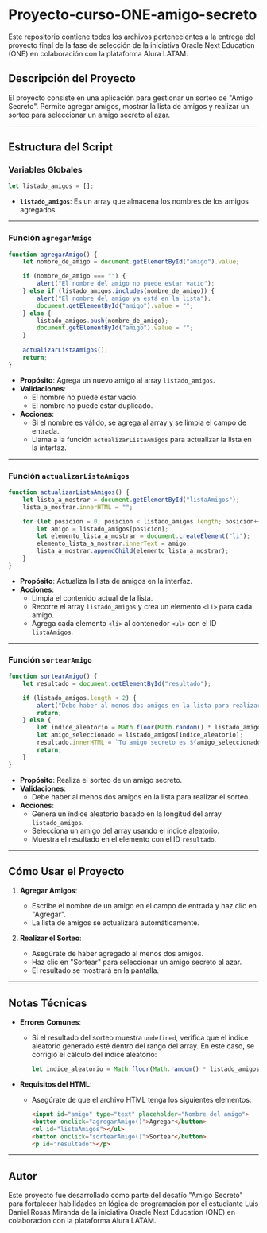 # Proyecto-curso-ONE-amigo-secreto

Este repositorio contiene todos los archivos pertenecientes a la entrega del proyecto final de la fase de selección de la iniciativa Oracle Next Education (ONE) en colaboración con la plataforma Alura LATAM.

## Descripción del Proyecto

El proyecto consiste en una aplicación para gestionar un sorteo de "Amigo Secreto". Permite agregar amigos, mostrar la lista de amigos y realizar un sorteo para seleccionar un amigo secreto al azar.

---

## Estructura del Script

### Variables Globales

```javascript
let listado_amigos = [];
```

- **`listado_amigos`**: Es un array que almacena los nombres de los amigos agregados.

---

### Función `agregarAmigo`

```javascript
function agregarAmigo() {
    let nombre_de_amigo = document.getElementById("amigo").value;

    if (nombre_de_amigo === "") {
        alert("El nombre del amigo no puede estar vacío");
    } else if (listado_amigos.includes(nombre_de_amigo)) {
        alert("El nombre del amigo ya está en la lista");
        document.getElementById("amigo").value = "";
    } else {
        listado_amigos.push(nombre_de_amigo);
        document.getElementById("amigo").value = "";
    }
    
    actualizarListaAmigos();
    return;
}
```

- **Propósito**: Agrega un nuevo amigo al array `listado_amigos`.
- **Validaciones**:
  - El nombre no puede estar vacío.
  - El nombre no puede estar duplicado.
- **Acciones**:
  - Si el nombre es válido, se agrega al array y se limpia el campo de entrada.
  - Llama a la función `actualizarListaAmigos` para actualizar la lista en la interfaz.

---

### Función `actualizarListaAmigos`

```javascript
function actualizarListaAmigos() {
    let lista_a_mostrar = document.getElementById("listaAmigos");
    lista_a_mostrar.innerHTML = ""; 

    for (let posicion = 0; posicion < listado_amigos.length; posicion++) {
        let amigo = listado_amigos[posicion];
        let elemento_lista_a_mostrar = document.createElement("li");
        elemento_lista_a_mostrar.innerText = amigo;
        lista_a_mostrar.appendChild(elemento_lista_a_mostrar);
    }
}
```

- **Propósito**: Actualiza la lista de amigos en la interfaz.
- **Acciones**:
  - Limpia el contenido actual de la lista.
  - Recorre el array `listado_amigos` y crea un elemento `<li>` para cada amigo.
  - Agrega cada elemento `<li>` al contenedor `<ul>` con el ID `listaAmigos`.

---

### Función `sortearAmigo`

```javascript
function sortearAmigo() {
    let resultado = document.getElementById("resultado");

    if (listado_amigos.length < 2) {
        alert("Debe haber al menos dos amigos en la lista para realizar el sorteo.");
        return;
    } else {
        let indice_aleatorio = Math.floor(Math.random() * listado_amigos.length);
        let amigo_seleccionado = listado_amigos[indice_aleatorio];
        resultado.innerHTML = `Tu amigo secreto es ${amigo_seleccionado}`;
        return;
    }
}
```

- **Propósito**: Realiza el sorteo de un amigo secreto.
- **Validaciones**:
  - Debe haber al menos dos amigos en la lista para realizar el sorteo.
- **Acciones**:
  - Genera un índice aleatorio basado en la longitud del array `listado_amigos`.
  - Selecciona un amigo del array usando el índice aleatorio.
  - Muestra el resultado en el elemento con el ID `resultado`.

---

## Cómo Usar el Proyecto

1. **Agregar Amigos**:
   - Escribe el nombre de un amigo en el campo de entrada y haz clic en "Agregar".
   - La lista de amigos se actualizará automáticamente.

2. **Realizar el Sorteo**:
   - Asegúrate de haber agregado al menos dos amigos.
   - Haz clic en "Sortear" para seleccionar un amigo secreto al azar.
   - El resultado se mostrará en la pantalla.

---

## Notas Técnicas

- **Errores Comunes**:
  - Si el resultado del sorteo muestra `undefined`, verifica que el índice aleatorio generado esté dentro del rango del array. En este caso, se corrigió el cálculo del índice aleatorio:
    ```javascript
    let indice_aleatorio = Math.floor(Math.random() * listado_amigos.length);
    ```

- **Requisitos del HTML**:
  - Asegúrate de que el archivo HTML tenga los siguientes elementos:
    ```html
    <input id="amigo" type="text" placeholder="Nombre del amigo">
    <button onclick="agregarAmigo()">Agregar</button>
    <ul id="listaAmigos"></ul>
    <button onclick="sortearAmigo()">Sortear</button>
    <p id="resultado"></p>
    ```

---

## Autor

Este proyecto fue desarrollado como parte del desafío "Amigo Secreto" para fortalecer habilidades en lógica de programación por el estudiante Luis Daniel Rosas Miranda de la iniciativa Oracle Next Education (ONE) en colaboracion con la plataforma Alura LATAM.
